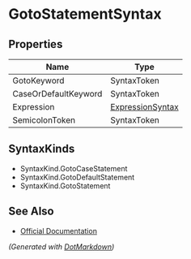 # GotoStatementSyntax

## Properties

| Name                 | Type                                    |
| -------------------- | --------------------------------------- |
| GotoKeyword          | SyntaxToken                             |
| CaseOrDefaultKeyword | SyntaxToken                             |
| Expression           | [ExpressionSyntax](ExpressionSyntax.md) |
| SemicolonToken       | SyntaxToken                             |

## SyntaxKinds

* SyntaxKind\.GotoCaseStatement
* SyntaxKind\.GotoDefaultStatement
* SyntaxKind\.GotoStatement

## See Also

* [Official Documentation](https://docs.microsoft.com/en-us/dotnet/api/microsoft.codeanalysis.csharp.syntax.gotostatementsyntax)


*\(Generated with [DotMarkdown](http://github.com/JosefPihrt/DotMarkdown)\)*